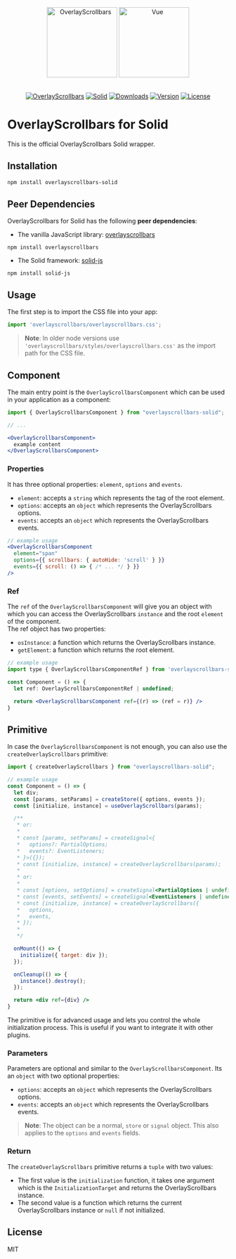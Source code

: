 <div align="center">
  <a href="https://kingsora.github.io/OverlayScrollbars"><img src="https://raw.githubusercontent.com/KingSora/OverlayScrollbars/master/logo/logo.png" width="160" height="160" alt="OverlayScrollbars"></a>
  <a href="https://www.solidjs.com"><img src="https://raw.githubusercontent.com/KingSora/OverlayScrollbars/master/packages/overlayscrollbars-solid/logo.svg" width="160" height="160" alt="Vue"></a>
</div>
<br />
<div align="center">

  [![OverlayScrollbars](https://img.shields.io/badge/OverlayScrollbars-%5E2.0.0-338EFF?style=flat-square)](https://github.com/KingSora/OverlayScrollbars)
  [![Solid](https://img.shields.io/badge/Solid-%5E1.5.1-2C4F7C?style=flat-square&logo=solid)](https://github.com/solidjs/solid)
  [![Downloads](https://img.shields.io/npm/dt/overlayscrollbars-solid.svg?style=flat-square)](https://www.npmjs.com/package/overlayscrollbars-solid)
  [![Version](https://img.shields.io/npm/v/overlayscrollbars-solid.svg?style=flat-square)](https://www.npmjs.com/package/overlayscrollbars-solid)
  [![License](https://img.shields.io/github/license/kingsora/overlayscrollbars.svg?style=flat-square)](#)

</div>

# OverlayScrollbars for Solid

This is the official OverlayScrollbars Solid wrapper.

## Installation

```sh
npm install overlayscrollbars-solid
```

## Peer Dependencies

OverlayScrollbars for Solid has the following **peer dependencies**:

- The vanilla JavaScript library: [overlayscrollbars](https://www.npmjs.com/package/overlayscrollbars)

```
npm install overlayscrollbars
```

- The Solid framework: [solid-js](https://www.npmjs.com/package/solid-js)

```
npm install solid-js
```

## Usage

The first step is to import the CSS file into your app:
```ts
import 'overlayscrollbars/overlayscrollbars.css';
```

> __Note__: In older node versions use `'overlayscrollbars/styles/overlayscrollbars.css'` as the import path for the CSS file.

## Component

The main entry point is the `OverlayScrollbarsComponent` which can be used in your application as a component:

```jsx
import { OverlayScrollbarsComponent } from "overlayscrollbars-solid";

// ...

<OverlayScrollbarsComponent>
  example content
</OverlayScrollbarsComponent>
```

### Properties

It has three optional properties: `element`, `options` and `events`.

- `element`: accepts a `string` which represents the tag of the root element.
- `options`: accepts an `object` which represents the OverlayScrollbars options.
- `events`: accepts an `object` which represents the OverlayScrollbars events.

```jsx
// example usage
<OverlayScrollbarsComponent
  element="span"
  options={{ scrollbars: { autoHide: 'scroll' } }}
  events={{ scroll: () => { /* ... */ } }}
/>
```

### Ref

The `ref` of the `OverlayScrollbarsComponent` will give you an object with which you can access the OverlayScrollbars `instance` and the root `element` of the component.  
The ref object has two properties:

- `osInstance`: a function which returns the OverlayScrollbars instance.
- `getElement`: a function which returns the root element.

```jsx
// example usage
import type { OverlayScrollbarsComponentRef } from 'overlayscrollbars-solid';

const Component = () => {
  let ref: OverlayScrollbarsComponentRef | undefined;

  return <OverlayScrollbarsComponent ref={(r) => (ref = r)} />
}
```

## Primitive

In case the `OverlayScrollbarsComponent` is not enough, you can also use the `createOverlayScrollbars` primitive:

```jsx
import { createOverlayScrollbars } from "overlayscrollbars-solid";

// example usage
const Component = () => {
  let div;
  const [params, setParams] = createStore({ options, events });
  const [initialize, instance] = useOverlayScrollbars(params);

  /** 
   * or:
   * 
   * const [params, setParams] = createSignal<{
   *   options?: PartialOptions;
   *   events?: EventListeners;
   * }>({});
   * const [initialize, instance] = createOverlayScrollbars(params);
   * 
   * or:
   * 
   * const [options, setOptions] = createSignal<PartialOptions | undefined>();
   * const [events, setEvents] = createSignal<EventListeners | undefined>();
   * const [initialize, instance] = createOverlayScrollbars({
   *   options,
   *   events,
   * });
   * 
   */

  onMount(() => {
    initialize({ target: div });
  });

  onCleanup(() => {
    instance().destroy();
  });

  return <div ref={div} />
}
```

The primitive is for advanced usage and lets you control the whole initialization process. This is useful if you want to integrate it with other plugins.

### Parameters

Parameters are optional and similar to the `OverlayScrollbarsComponent`.
Its an `object` with two optional properties:

- `options`: accepts an `object` which represents the OverlayScrollbars options.
- `events`: accepts an `object` which represents the OverlayScrollbars events.

> __Note__: The object can be a normal, `store` or `signal` object. This also applies to the `options` and `events` fields.

### Return

The `createOverlayScrollbars` primitive returns a `tuple` with two values:

- The first value is the `initialization` function, it takes one argument which is the `InitializationTarget` and returns the OverlayScrollbars instance.
- The second value is a function which returns the current OverlayScrollbars instance or `null` if not initialized.

## License

MIT
